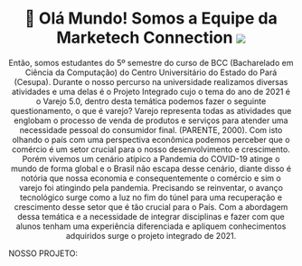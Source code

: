 <h1 align="center">
    👋 Olá Mundo! Somos a Equipe da Marketech Connection
    <img src="https://cdn.discordapp.com/attachments/810626762198876180/821531267769172048/4875921119_a1285f53-460b-4f4e-ad24-42ee6175258e.png" > 
</h1>
  
   <p align="center"> Então, somos estudantes do 5º semestre do curso de BCC (Bacharelado em Ciência da Computação) do Centro Universitário do Estado do Pará (Cesupa). Durante o nosso percurso na universidade realizamos diversas atividades e uma delas é o Projeto Integrado cujo o tema do ano de 2021 é o Varejo 5.0, dentro desta temática podemos fazer o seguinte questionamento, o que é varejo? Varejo representa todas as atividades que englobam o processo de venda de produtos e serviços para atender uma necessidade pessoal do consumidor final. (PARENTE, 2000).
   Com isto olhando o país com uma perspectiva econômica podemos perceber que o comércio é um setor crucial para o nosso desenvolvimento e crescimento. Porém vivemos um cenário atípico a Pandemia do COVID-19 atinge o mundo de forma global e o Brasil não escapa desse cenário, diante disso é notória que nossa economia e consequentemente o comércio e sim o varejo foi atingindo pela pandemia. Precisando se reinventar, o avanço tecnológico surge como a luz no fim do túnel para uma recuperação e crescimento desse setor que é tão crucial para o País.
   Com a abordagem dessa temática e a necessidade de integrar disciplinas e fazer com que alunos tenham uma experiência diferenciada e apliquem conhecimentos adquiridos surge o projeto integrado de 2021. 
<p/>
   
   NOSSO PROJETO:
   
